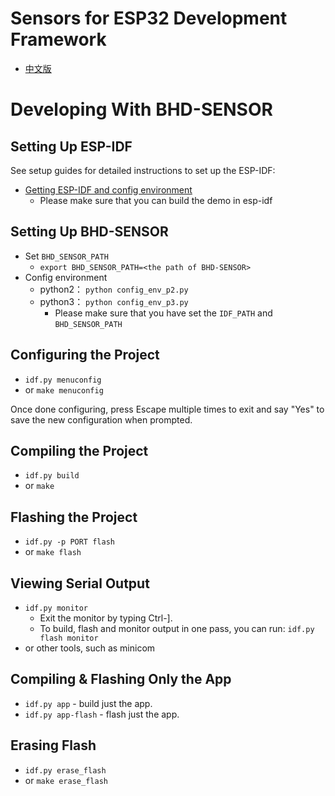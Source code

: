 # Sensors for ESP32 Development Framework

* [中文版](./README_CN.md)

# Developing With BHD-SENSOR

## Setting Up ESP-IDF

See setup guides for detailed instructions to set up the ESP-IDF:
* [Getting ESP-IDF and config environment](https://github.com/espressif/esp-idf)
    * Please make sure that you can build the demo in esp-idf

## Setting Up BHD-SENSOR
* Set `BHD_SENSOR_PATH`
    * `export BHD_SENSOR_PATH=<the path of BHD-SENSOR>`
* Config environment
    * python2： `python config_env_p2.py`
    * python3： `python config_env_p3.py`
        * Please make sure that you have set the `IDF_PATH` and `BHD_SENSOR_PATH`

## Configuring the Project

* `idf.py menuconfig`
* or `make menuconfig`

Once done configuring, press Escape multiple times to exit and say "Yes" to save the new configuration when prompted.

## Compiling the Project

* `idf.py build`
* or `make`

## Flashing the Project

* `idf.py -p PORT flash`
* or `make flash`

## Viewing Serial Output

* `idf.py monitor`
    * Exit the monitor by typing Ctrl-].
    * To build, flash and monitor output in one pass, you can run: `idf.py flash monitor`
* or other tools, such as minicom

## Compiling & Flashing Only the App

* `idf.py app` - build just the app.
* `idf.py app-flash` - flash just the app.

## Erasing Flash

* `idf.py erase_flash`
* or `make erase_flash`